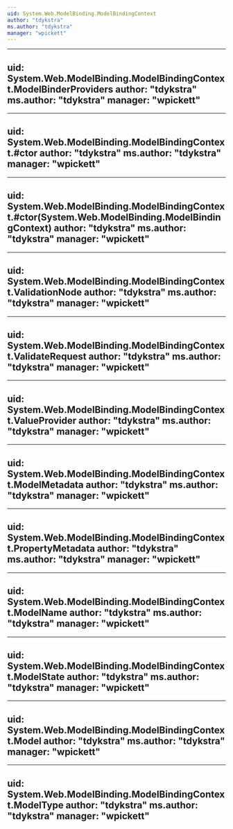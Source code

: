 ```yaml
---
uid: System.Web.ModelBinding.ModelBindingContext
author: "tdykstra"
ms.author: "tdykstra"
manager: "wpickett"
---
```


---
uid: System.Web.ModelBinding.ModelBindingContext.ModelBinderProviders
author: "tdykstra"
ms.author: "tdykstra"
manager: "wpickett"
---

---
uid: System.Web.ModelBinding.ModelBindingContext.#ctor
author: "tdykstra"
ms.author: "tdykstra"
manager: "wpickett"
---

---
uid: System.Web.ModelBinding.ModelBindingContext.#ctor(System.Web.ModelBinding.ModelBindingContext)
author: "tdykstra"
ms.author: "tdykstra"
manager: "wpickett"
---

---
uid: System.Web.ModelBinding.ModelBindingContext.ValidationNode
author: "tdykstra"
ms.author: "tdykstra"
manager: "wpickett"
---

---
uid: System.Web.ModelBinding.ModelBindingContext.ValidateRequest
author: "tdykstra"
ms.author: "tdykstra"
manager: "wpickett"
---

---
uid: System.Web.ModelBinding.ModelBindingContext.ValueProvider
author: "tdykstra"
ms.author: "tdykstra"
manager: "wpickett"
---

---
uid: System.Web.ModelBinding.ModelBindingContext.ModelMetadata
author: "tdykstra"
ms.author: "tdykstra"
manager: "wpickett"
---

---
uid: System.Web.ModelBinding.ModelBindingContext.PropertyMetadata
author: "tdykstra"
ms.author: "tdykstra"
manager: "wpickett"
---

---
uid: System.Web.ModelBinding.ModelBindingContext.ModelName
author: "tdykstra"
ms.author: "tdykstra"
manager: "wpickett"
---

---
uid: System.Web.ModelBinding.ModelBindingContext.ModelState
author: "tdykstra"
ms.author: "tdykstra"
manager: "wpickett"
---

---
uid: System.Web.ModelBinding.ModelBindingContext.Model
author: "tdykstra"
ms.author: "tdykstra"
manager: "wpickett"
---

---
uid: System.Web.ModelBinding.ModelBindingContext.ModelType
author: "tdykstra"
ms.author: "tdykstra"
manager: "wpickett"
---
